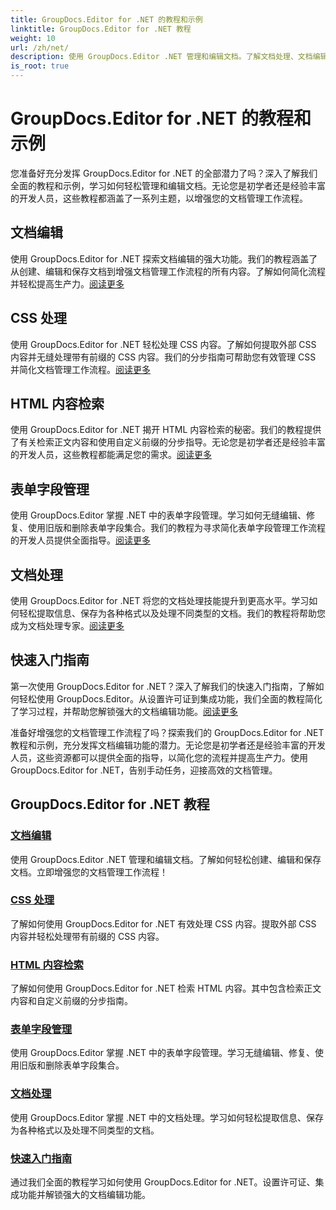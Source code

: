 ```yaml
---
title: GroupDocs.Editor for .NET 的教程和示例
linktitle: GroupDocs.Editor for .NET 教程
weight: 10
url: /zh/net/
description: 使用 GroupDocs.Editor .NET 管理和编辑文档。了解文档处理、文档编辑、HTML 内容检索、表单字段管理等！
is_root: true
---
```


# GroupDocs.Editor for .NET 的教程和示例


您准备好充分发挥 GroupDocs.Editor for .NET 的全部潜力了吗？深入了解我们全面的教程和示例，学习如何轻松管理和编辑文档。无论您是初学者还是经验丰富的开发人员，这些教程都涵盖了一系列主题，以增强您的文档管理工作流程。

## 文档编辑

使用 GroupDocs.Editor for .NET 探索文档编辑的强大功能。我们的教程涵盖了从创建、编辑和保存文档到增强文档管理工作流程的所有内容。了解如何简化流程并轻松提高生产力。[阅读更多](./document-editing/)

## CSS 处理

使用 GroupDocs.Editor for .NET 轻松处理 CSS 内容。了解如何提取外部 CSS 内容并无缝处理带有前缀的 CSS 内容。我们的分步指南可帮助您有效管理 CSS 并简化文档管理工作流程。[阅读更多](./css-handling/)

## HTML 内容检索

使用 GroupDocs.Editor for .NET 揭开 HTML 内容检索的秘密。我们的教程提供了有关检索正文内容和使用自定义前缀的分步指导。无论您是初学者还是经验丰富的开发人员，这些教程都能满足您的需求。[阅读更多](./html-content-retrieval/)

## 表单字段管理

使用 GroupDocs.Editor 掌握 .NET 中的表单字段管理。学习如何无缝编辑、修复、使用旧版和删除表单字段集合。我们的教程为寻求简化表单字段管理工作流程的开发人员提供全面指导。[阅读更多](./form-field-management/)

## 文档处理

使用 GroupDocs.Editor for .NET 将您的文档处理技能提升到更高水平。学习如何轻松提取信息、保存为各种格式以及处理不同类型的文档。我们的教程将帮助您成为文档处理专家。[阅读更多](./document-processing/)

## 快速入门指南

第一次使用 GroupDocs.Editor for .NET？深入了解我们的快速入门指南，了解如何轻松使用 GroupDocs.Editor。从设置许可证到集成功能，我们全面的教程简化了学习过程，并帮助您解锁强大的文档编辑功能。[阅读更多](./quick-start-guide/)

准备好增强您的文档管理工作流程了吗？探索我们的 GroupDocs.Editor for .NET 教程和示例，充分发挥文档编辑功能的潜力。无论您是初学者还是经验丰富的开发人员，这些资源都可以提供全面的指导，以简化您的流程并提高生产力。使用 GroupDocs.Editor for .NET，告别手动任务，迎接高效的文档管理。
## GroupDocs.Editor for .NET 教程 
### [文档编辑](./document-editing/)
使用 GroupDocs.Editor .NET 管理和编辑文档。了解如何轻松创建、编辑和保存文档。立即增强您的文档管理工作流程！
### [CSS 处理](./css-handling/)
了解如何使用 GroupDocs.Editor for .NET 有效处理 CSS 内容。提取外部 CSS 内容并轻松处理带有前缀的 CSS 内容。
### [HTML 内容检索](./html-content-retrieval/)
了解如何使用 GroupDocs.Editor for .NET 检索 HTML 内容。其中包含检索正文内容和自定义前缀的分步指南。
### [表单字段管理](./form-field-management/)
使用 GroupDocs.Editor 掌握 .NET 中的表单字段管理。学习无缝编辑、修复、使用旧版和删除表单字段集合。
### [文档处理](./document-processing/)
使用 GroupDocs.Editor 掌握 .NET 中的文档处理。学习如何轻松提取信息、保存为各种格式以及处理不同类型的文档。
### [快速入门指南](./quick-start-guide/)
通过我们全面的教程学习如何使用 GroupDocs.Editor for .NET。设置许可证、集成功能并解锁强大的文档编辑功能。